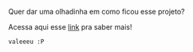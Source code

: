 Quer dar uma olhadinha em como ficou esse projeto?

Acessa aqui esse <a href= "https://rhuannalyson.github.io/projeto-android/">link<a> pra saber mais!

    valeeeu :P